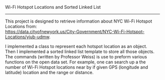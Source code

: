Wi-Fi Hotspot Locations and Sorted Linked List
************************************************************
This project is designed to retrieve information about NYC Wi-Fi Hotspot Locations from:<br />
https://data.cityofnewyork.us/City-Government/NYC-Wi-Fi-Hotspot-Locations/yjub-udmw. <br />

I implemented a class to represent each hotspot location as an object. <br />
Then I implemented a sorted linked list template to store all those objects. <br />
The commands (written by Professor Weiss) is use to preform various functions on the open data set. For example, one can search up a the number of Wi-Fi Hotspot locations near by if given GPS (longitude and latitude) location and the range or distance.

